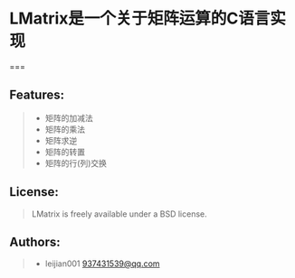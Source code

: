 # LMatrix是一个关于矩阵运算的C语言实现
===
## Features:
> * 矩阵的加减法
> * 矩阵的乘法
> * 矩阵求逆
> * 矩阵的转置
> * 矩阵的行(列)交换

## License:
> LMatrix is freely available under a BSD license.

## Authors:
> * leijian001 <937431539@qq.com>
